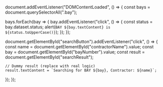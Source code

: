 document.addEventListener("DOMContentLoaded", () => {
  const bays = document.querySelectorAll(".bay");

  bays.forEach(bay => {
    bay.addEventListener("click", () => {
      const status = bay.dataset.status;
      alert(`BAY ${bay.textContent} is ${status.toUpperCase()}`);
    });
  });

  document.getElementById("searchButton").addEventListener("click", () => {
    const name = document.getElementById("contractorName").value;
    const bay = document.getElementById("bayNumber").value;
    const result = document.getElementById("searchResult");

    // Dummy result (replace with real logic)
    result.textContent = `Searching for BAY ${bay}, Contractor: ${name}`;
  });
});
